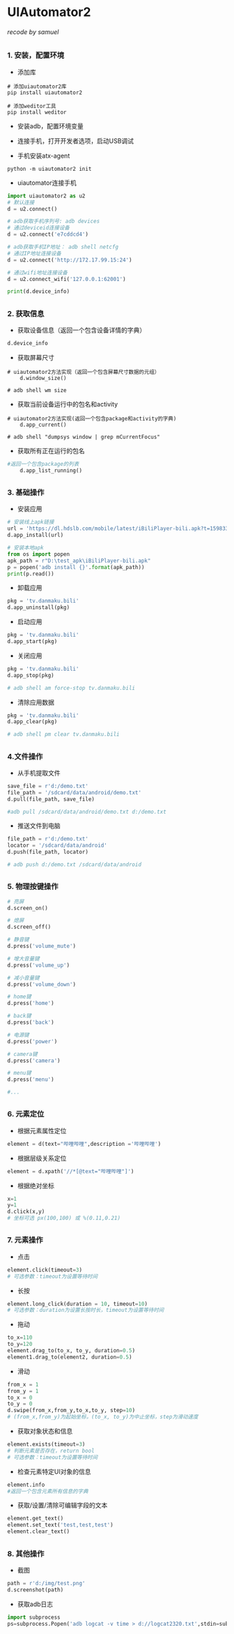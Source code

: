 # UIAutomator2

###### recode by samuel

### 1. 安装，配置环境
* 添加库
```
# 添加uiautomator2库
pip install uiautomator2

# 添加weditor工具
pip install weditor
```
* 安装adb，配置环境变量

* 连接手机，打开开发者选项，启动USB调试

* 手机安装atx-agent
```
python -m uiautomator2 init
```

* uiautomator连接手机
```python
import uiautomator2 as u2
# 默认连接
d = u2.connect()

# adb获取手机序列号: adb devices
# 通过deviceid连接设备
d = u2.connect('e7cddcd4')

# adb获取手机IP地址： adb shell netcfg
# 通过IP地址连接设备
d = u2.connect('http://172.17.99.15:24')

# 通过wifi地址连接设备
d = u2.connect_wifi('127.0.0.1:62001')

print(d.device_info)
```
##
### 2. 获取信息

* 获取设备信息（返回一个包含设备详情的字典）
```python
d.device_info
```

* 获取屏幕尺寸
```
# uiautomator2方法实现（返回一个包含屏幕尺寸数据的元组）
    d.window_size()

# adb shell wm size
```

* 获取当前设备运行中的包名和activity
```
# uiautomator2方法实现(返回一个包含package和activity的字典)
    d.app_current()

# adb shell "dumpsys window | grep mCurrentFocus"
```

* 获取所有正在运行的包名
```python
#返回一个包含package的列表
    d.app_list_running()
```
##
### 3. 基础操作

* 安装应用
```python
# 安装线上apk链接
url = 'https://dl.hdslb.com/mobile/latest/iBiliPlayer-bili.apk?t=1598337629000&spm_id_from=333.47.b_646f776e6c6f61642d6c696e6b.1'
d.app_install(url)

# 安装本地apk
from os import popen
apk_path = r"D:\test_apk\iBiliPlayer-bili.apk"
p = popen('adb install {}'.format(apk_path))
print(p.read())
```

* 卸载应用
```python
pkg = 'tv.danmaku.bili'
d.app_uninstall(pkg)
```

* 启动应用
```python
pkg = 'tv.danmaku.bili'
d.app_start(pkg)
```

* 关闭应用
```python
pkg = 'tv.danmaku.bili'
d.app_stop(pkg)

# adb shell am force-stop tv.danmaku.bili
```

* 清除应用数据
```python
pkg = 'tv.danmaku.bili'
d.app_clear(pkg)

# adb shell pm clear tv.danmaku.bili
```
##
### 4.文件操作
* 从手机提取文件
```python
save_file = r'd:/demo.txt'
file_path = '/sdcard/data/android/demo.txt'
d.pull(file_path, save_file)

#adb pull /sdcard/data/android/demo.txt d:/demo.txt
```

* 推送文件到电脑
```python
file_path = r'd:/demo.txt'
locator = '/sdcard/data/android'
d.push(file_path, locator)

# adb push d:/demo.txt /sdcard/data/android
```
##
### 5. 物理按键操作
```python
# 亮屏
d.screen_on()

# 熄屏
d.screen_off()

# 静音键
d.press('volume_mute')

# 增大音量键
d.press('volume_up')

# 减小音量键
d.press('volume_down')

# home键
d.press('home')

# back键
d.press('back')

# 电源键
d.press('power')

# camera键
d.press('camera')

# menu键
d.press('menu')

#...
```
##
### 6. 元素定位

* 根据元素属性定位
```python
element = d(text="哔哩哔哩",description ='哔哩哔哩')
```
* 根据层级关系定位
```python
element = d.xpath('//*[@text="哔哩哔哩"]')
```

* 根据绝对坐标
```python
x=1
y=1
d.click(x,y)
# 坐标可选 px(100,100) 或 %(0.11,0.21)
```

##
### 7. 元素操作

* 点击
```python
element.click(timeout=3)
# 可选参数：timeout为设置等待时间
```
* 长按
```python
element.long_click(duration = 10, timeout=10)
# 可选参数：duration为设置长按时长，timeout为设置等待时间
```

* 拖动
```python
to_x=110
to_y=120
element.drag_to(to_x, to_y, duration=0.5)
element1.drag_to(element2, duration=0.5)
```
* 滑动
```python
from_x = 1
from_y = 1
to_x = 0
to_y = 0
d.swipe(from_x,from_y,to_x,to_y, step=10)
# (from_x,from_y)为起始坐标，(to_x, to_y)为中止坐标，step为滑动速度
```

* 获取对象状态和信息
```python
element.exists(timeout=3)
# 判断元素是否存在，return bool
# 可选参数：timeout为设置等待时间
```
* 检查元素特定UI对象的信息
```python
element.info
#返回一个包含元素所有信息的字典
```
* 获取/设置/清除可编辑字段的文本
```python
element.get_text()
element.set_text('test,test,test')
element.clear_text()
```
##

### 8. 其他操作

* 截图
```python
path = r'd:/img/test.png'
d.screenshot(path)
```

* 获取adb日志
```python
import subprocess
ps=subprocess.Popen('adb logcat -v time > d://logcat2320.txt',stdin=subprocess.PIPE,stdout=subprocess.PIPE,shell=True)
```
